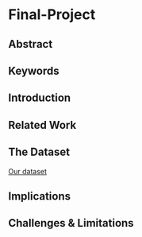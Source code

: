 # Final-Project

## Abstract

## Keywords

## Introduction

## Related Work

## The Dataset

[Our dataset](https://github.com/the-pudding/data/tree/master/kidz-bop)

## Implications

## Challenges & Limitations